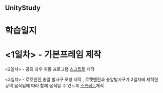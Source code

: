 ## UnityStudy


# 학습일지

 # <1일차>  - 기본프레임 제작 

 <2일차> - 공의 좌우 이동 프로그램 [스크립트](https://github.com/highcowoo/UnityStudy/blob/main/Assets/script/Player.cs) 제작

 <3일차> - 로켓엔진,총알 발사구 모양 제작 , 로켓엔진과 총알발사구가 2일차에 제작한 공의 움직임에 따라 함께 움직일 수 있도록 [스크립트](https://github.com/highcowoo/UnityStudy/blob/main/Assets/script/followplayer.cs)제작
